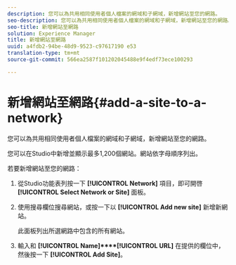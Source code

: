 ```yaml
---
description: 您可以為共用相同使用者個人檔案的網域和子網域，新增網站至您的網路。
seo-description: 您可以為共用相同使用者個人檔案的網域和子網域，新增網站至您的網路。
seo-title: 新增網站至網路
solution: Experience Manager
title: 新增網站至網路
uuid: a4fdb2-94be-48d9-9523-c97617190 e53
translation-type: tm+mt
source-git-commit: 566ea2587f101202045488e9f4edf73ece100293

---
```



# 新增網站至網路{#add-a-site-to-a-network}

您可以為共用相同使用者個人檔案的網域和子網域，新增網站至您的網路。

您可以在Studio中新增並顯示最多1,200個網站。網站依字母順序列出。

若要新增網站至您的網路：

1. 從Studio功能表列按一下 **[!UICONTROL Network]** 項目，即可開啓 **[!UICONTROL Select Network or Site]** 面板。
1. 使用搜尋欄位搜尋網站，或按一下以 **[!UICONTROL Add new site]** 新增新網站。

   此面板列出所選網路中包含的所有網站。

1. 輸入和 **[!UICONTROL Name]****[!UICONTROL URL]** 在提供的欄位中，然後按一下 **[!UICONTROL Add Site]**。
